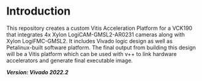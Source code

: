 
# Introduction

This repository creates a custom Vitis Acceleration Platform for a VCK190 that integrates 4x Xylon LogiCAM-GMSL2-AR0231 cameras along with Xylon LogiFMC-GMSL2. It includes Vivado logic design as well as Petalinux-built software platform. The final output from building this design will be a Vitis platform which can be used with v++ to link hardware accelerators and generate final executable image.

***Version: Vivado 2022.2*** 

